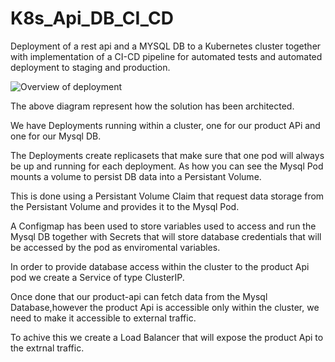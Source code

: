 # K8s_Api_DB_CI_CD
Deployment of a rest api and a MYSQL DB to a Kubernetes cluster together with implementation of a CI-CD pipeline for automated tests
and automated deployment to staging and production.

![Overview of deployment](https://github.com/yahiaalioua/K8s_Api_DB_CI_CD/blob/main/k8s_Deployment/k8sDeployment1.drawio.png)

The above diagram represent how the solution has been architected.

We have Deployments running within a cluster, one for our product APi and one for our Mysql DB.

The Deployments create replicasets that make sure that one pod will always be up and running for each deployment.
As how you can see the Mysql Pod mounts a volume to persist DB data into a Persistant Volume.

This is done using a Persistant Volume Claim that request data storage from the Persistant Volume and provides it to the Mysql Pod.

A Configmap has been used to store variables used to access and run the Mysql DB together with Secrets that will store 
database credentials that will be accessed by the pod as enviromental variables.


In order to provide database access within the cluster to the product Api pod we create a Service of type ClusterIP.

Once done that our product-api can fetch data from the Mysql Database,however the product Api is accessible only within the cluster, we need to make it accessible to external traffic.

To achive this we create a Load Balancer that will expose the product Api to the extrnal traffic. 


